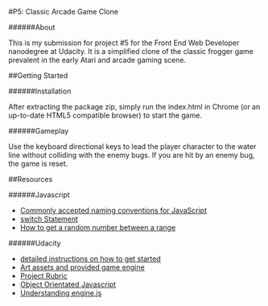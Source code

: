#P5: Classic Arcade Game Clone

######About

This is my submission for project #5 for the Front End Web Developer nanodegree at Udacity. It is a simplified clone of the classic frogger game prevalent in the early Atari and arcade gaming scene.

##Getting Started

######Installation

After extracting the package zip, simply run the index.html in Chrome (or an up-to-date HTML5 compatible browser) to start the game.

######Gameplay

Use the keyboard directional keys to lead the player character to the water line without colliding with the enemy bugs. If you are hit by an enemy bug, the game is reset. 

##Resources

######Javascript

- [Commonly accepted naming conventions for JavaScript](https://www.quora.com/What-are-commonly-accepted-naming-conventions-for-JavaScript-programming-language )
- [switch Statement](https://developer.mozilla.org/en/docs/Web/JavaScript/Reference/Statements/switch)
- [How to get a random number between a range](https://www.codecademy.com/forum_questions/5198adbdbbeddf9726000700)

######Udacity
- [detailed instructions on how to get started](https://docs.google.com/document/d/1v01aScPjSWCCWQLIpFqvg3-vXLH2e8_SZQKC8jNO0Dc/pub?embedded=true)
- [Art assets and provided game engine](https://github.com/udacity/frontend-nanodegree-arcade-game)
- [Project Rubric](https://review.udacity.com/#!/projects/2696458597/rubric)
- [Object Orientated Javascript](https://www.udacity.com/course/viewer#!/c-ud015-nd)
- [Understanding engine.js](https://plus.google.com/u/0/events/cupbs3pbne7qkuqok4g0ldhntic?authkey=COGW25b5jbv3-AE)